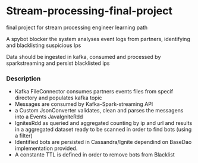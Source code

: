 # Stream-processing-final-project
final project for stream processing engineer learning path

A spybot blocker
the system analyses event logs from partners, identifying and blacklisting suspicious Ips

Data should be ingested in kafka, consumed and processed by sparkstreaming and persist blacklisted ips

<h3>Description</h3>

- Kafka FileConnector consumes partners events files from specif directory and populates kafka topic 
- Messages are consumed by Kafka-Spark-streaming API
- a Custom JsonConverter validates, clean and parses the messagens into a Events JavaIgniteRdd
- IgnitesRdd as queried and aggregated counting by ip and url and results in a aggregated dataset ready to be scanned in order to find bots (using a filter)
- Identified bots are persisted in Cassandra/Ignite dependind on BaseDao implementation provided.
- A constante TTL is defined in order to remove bots from Blacklist 
